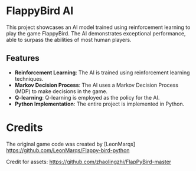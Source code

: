 # FlappyBird AI

This project showcases an AI model trained using reinforcement learning to play the game FlappyBird. The AI demonstrates exceptional performance, able to surpass the abilities of most human players.

## Features

- **Reinforcement Learning**: The AI is trained using reinforcement learning techniques.
- **Markov Decision Process**: The AI uses a Markov Decision Process (MDP) to make decisions in the game.
- **Q-learning**: Q-learning is employed as the policy for the AI.
- **Python Implementation**: The entire project is implemented in Python.

# Credits
The original game code was created by [LeonMarqs] https://github.com/LeonMarqs/Flappy-bird-python

Credit for assets: https://github.com/zhaolingzhi/FlapPyBird-master
